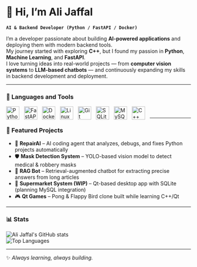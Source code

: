 # 👋 Hi, I’m Ali Jaffal  

**`AI & Backend Developer (Python / FastAPI / Docker)`**  

I’m a developer passionate about building **AI-powered applications** and deploying them with modern backend tools.  
My journey started with exploring **C++**, but I found my passion in **Python**, **Machine Learning**, and **FastAPI**.  
I love turning ideas into real-world projects — from **computer vision systems** to **LLM-based chatbots** — and continuously expanding my skills in backend development and deployment.  

---

### 🧰 Languages and Tools  

<img align="left" alt="Python" width="36px" style="padding-right:10px;" src="https://cdn.jsdelivr.net/gh/devicons/devicon/icons/python/python-original.svg"/>
<img align="left" alt="FastAPI" width="36px" style="padding-right:10px;" src="https://cdn.jsdelivr.net/gh/devicons/devicon/icons/fastapi/fastapi-original.svg"/>
<img align="left" alt="Docker" width="36px" style="padding-right:10px;" src="https://cdn.jsdelivr.net/gh/devicons/devicon/icons/docker/docker-original.svg"/>
<img align="left" alt="Linux" width="36px" style="padding-right:10px;" src="https://cdn.jsdelivr.net/gh/devicons/devicon/icons/linux/linux-original.svg"/>
<img align="left" alt="Git" width="36px" style="padding-right:10px;" src="https://cdn.jsdelivr.net/gh/devicons/devicon/icons/git/git-original.svg"/>
<img align="left" alt="SQLite" width="36px" style="padding-right:10px;" src="https://cdn.jsdelivr.net/gh/devicons/devicon/icons/sqlite/sqlite-original.svg"/>
<img align="left" alt="MySQL" width="36px" style="padding-right:10px;" src="https://cdn.jsdelivr.net/gh/devicons/devicon/icons/mysql/mysql-original.svg"/>
<img align="left" alt="C++" width="36px" style="padding-right:10px;" src="https://cdn.jsdelivr.net/gh/devicons/devicon/icons/cplusplus/cplusplus-original.svg"/>
<br />

---

### 📌 Featured Projects  

- 🤖 **RepairAI** – AI coding agent that analyzes, debugs, and fixes Python projects automatically  
- 🛡️ **Mask Detection System** – YOLO-based vision model to detect medical & robbery masks  
- 📖 **RAG Bot** – Retrieval-augmented chatbot for extracting precise answers from long articles  
- 🛒 **Supermarket System (WIP)** – Qt-based desktop app with SQLite (planning MySQL integration)  
- 🎮 **Qt Games** – Pong & Flappy Bird clone built while learning C++/Qt  

---

### 📊 Stats  

![Ali Jaffal's GitHub stats](https://github-readme-stats.vercel.app/api?username=Alii-Jaffal&show_icons=true&theme=tokyonight)  
![Top Languages](https://github-readme-stats.vercel.app/api/top-langs/?username=Alii-Jaffal&layout=compact&theme=tokyonight)  

---

✨ *Always learning, always building.*  
